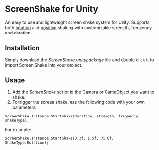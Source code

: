 # ScreenShake for Unity
An easy to use and lightweight screen shake system for Unity.
Supports both <ins>rotation</ins> and <ins>position</ins> shaking with customizable strength, frequency and duration.

## Installation
Simply download the *ScreenShake.unitypackage* file and double click it to import Screen Shake into your project.

## Usage
1. Add the *ScreenShake* script to the Camera or GameObject you want to shake.
2. To trigger the screen shake, use the following code with your own parameters:

```
ScreenShake.Instance.StartShake(duration, strength, frequency, shakeType);
```

For example:

```
ScreenShake.Instance.StartShake(0.3f, 1.5f, 75.0f, ShakeType.Rotation);
```

